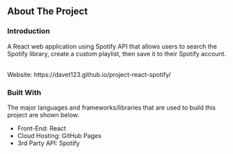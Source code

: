 <!-- ABOUT THE PROJECT -->
## About The Project

### Introduction

A React web application using Spotify API that allows users to search the Spotify library, create a custom playlist, then save it to their Spotify account.

<br />
Website: https://davet123.github.io/project-react-spotify/


### Built With

The major languages and frameworks/libraries that are used to build this project are shown below.

* Front-End: React
* Cloud Hosting: GitHub Pages
* 3rd Party API: Spotify


